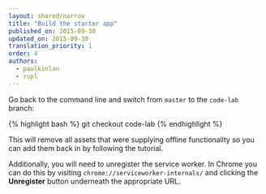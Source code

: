 ```yaml
---
layout: shared/narrow
title: "Build the starter app"
published_on: 2015-09-30
updated_on: 2015-09-30
translation_priority: 1
order: 4
authors:
  - paulkinlan
  - rupl
---
```



Go back to the command line and switch from `master` to the `code-lab` branch:

{% highlight bash %}
git checkout code-lab
{% endhighlight %}

This will remove all assets that were supplying offline functionality so you can add them back in by following the tutorial.

Additionally, you will need to unregister the service worker. In Chrome you can do this by visiting `chrome://serviceworker-internals/` and clicking the **Unregister** button underneath the appropriate URL.
